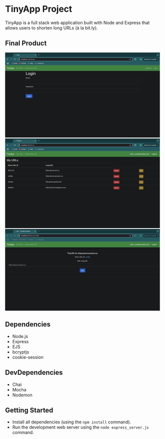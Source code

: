 # TinyApp Project

TinyApp is a full stack web application built with Node and Express that allows users to shorten long URLs (à la bit.ly).

## Final Product

!["Login Page"](https://github.com/rhaelynlashmar/tinyapp/blob/main/docs/login-page.png?raw=true)
!["URLs Page, with short & long URLs"](https://github.com/rhaelynlashmar/tinyapp/blob/main/docs/myUrls-page.png?raw=true)
!["url/:id Page with editing capabilities"](https://github.com/rhaelynlashmar/tinyapp/blob/main/docs/edit-urls-page.png?raw=true)

## Dependencies

- Node.js
- Express
- EJS
- bcryptjs
- cookie-session

## DevDependencies

- Chai
- Mocha
- Nodemon

## Getting Started

- Install all dependencies (using the `npm install` command).
- Run the development web server using the `node express_server.js` command.